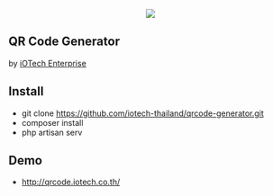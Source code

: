 <p align="center"><img src="https://iotech.co.th/wp-content/uploads/2018/01/cropped-Group-12-1.png"></p>


## QR Code Generator

by <a href="https://iotech.co.th">iOTech Enterprise</a>

## Install
- git clone https://github.com/iotech-thailand/qrcode-generator.git
- composer install
- php artisan serv

## Demo
- http://qrcode.iotech.co.th/